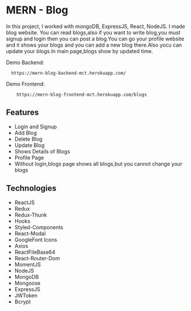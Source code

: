 # MERN - Blog

In this project, I worked with mongoDB, ExpressJS, React, NodeJS. I made blog website. You can read blogs,also if you want to write blog,you must signup and login then you can post a blog.You can go your profile website and it shows your blogs and you can add a new blog there.Also yocu can update your blogs.In main page,blogs show by updated time. 

Demo Backend:
```
  https://mern-blog-backend-mct.herokuapp.com/
```

Demo Frontend:
```
    https://mern-blog-frontend-mct.herokuapp.com/blogs
```

## Features
- Login and Signup
- Add Blog
- Delete Blog   
- Update Blog
- Shows Details of Blogs
- Profile Page
- Without login,blogs page shows all blogs,but you cannot change your blogs

## Technologies
- ReactJS
- Redux
- Redux-Thunk  
- Hooks
- Styled-Components
- React-Modal
- GoogleFont Icons
- Axios
- ReactFileBase64
- React-Router-Dom
- MomentJS  
- NodeJS
- MongoDB
- Mongoose
- ExpressJS
- JWToken
- Bcrypt

